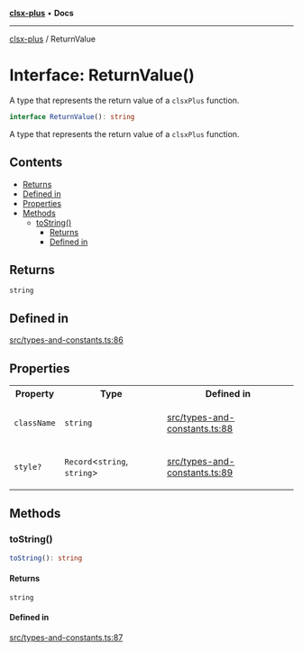 [**clsx-plus**](README.md) • **Docs**

---

[clsx-plus](README.md) / ReturnValue

# Interface: ReturnValue()

A type that represents the return value of a `clsxPlus` function.

```ts
interface ReturnValue(): string
```

A type that represents the return value of a `clsxPlus` function.

## Contents

- [Returns](#returns)
- [Defined in](#defined-in)
- [Properties](#properties)
- [Methods](#methods)
  - [toString()](#tostring)
    - [Returns](#returns-1)
    - [Defined in](#defined-in-1)

## Returns

`string`

## Defined in

[src/types-and-constants.ts:86](https://github.com/HoodieCollin/clsx-plus/blob/4d55252443bab37590ad84a6e45f55cb4343cd0f/src/types-and-constants.ts#L86)

## Properties

<table>
<tr>
<th>Property</th>
<th>Type</th>
<th>Defined in</th>
</tr>
<tr>
<td>

`className`

</td>
<td>

`string`

</td>
<td>

[src/types-and-constants.ts:88](https://github.com/HoodieCollin/clsx-plus/blob/4d55252443bab37590ad84a6e45f55cb4343cd0f/src/types-and-constants.ts#L88)

</td>
</tr>
<tr>
<td>

`style?`

</td>
<td>

`Record`\<`string`, `string`>

</td>
<td>

[src/types-and-constants.ts:89](https://github.com/HoodieCollin/clsx-plus/blob/4d55252443bab37590ad84a6e45f55cb4343cd0f/src/types-and-constants.ts#L89)

</td>
</tr>
</table>

## Methods

### toString()

```ts
toString(): string
```

#### Returns

`string`

#### Defined in

[src/types-and-constants.ts:87](https://github.com/HoodieCollin/clsx-plus/blob/4d55252443bab37590ad84a6e45f55cb4343cd0f/src/types-and-constants.ts#L87)
